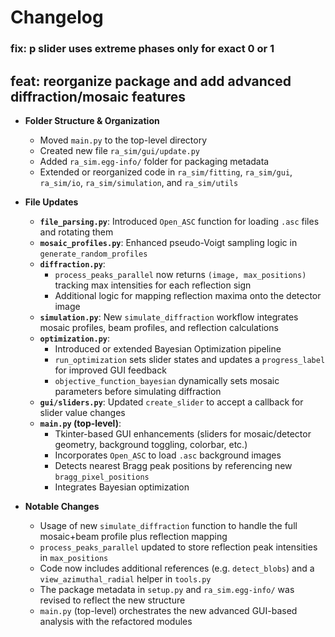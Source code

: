# Changelog

### fix: p slider uses extreme phases only for exact 0 or 1

## feat: reorganize package and add advanced diffraction/mosaic features

- **Folder Structure & Organization**  
  - Moved `main.py` to the top-level directory  
  - Created new file `ra_sim/gui/update.py`  
  - Added `ra_sim.egg-info/` folder for packaging metadata  
  - Extended or reorganized code in `ra_sim/fitting`, `ra_sim/gui`, `ra_sim/io`, `ra_sim/simulation`, and `ra_sim/utils`

- **File Updates**  
  - **`file_parsing.py`**: Introduced `Open_ASC` function for loading `.asc` files and rotating them  
  - **`mosaic_profiles.py`**: Enhanced pseudo-Voigt sampling logic in `generate_random_profiles`  
  - **`diffraction.py`**: 
    - `process_peaks_parallel` now returns `(image, max_positions)` tracking max intensities for each reflection sign  
    - Additional logic for mapping reflection maxima onto the detector image  
  - **`simulation.py`**: New `simulate_diffraction` workflow integrates mosaic profiles, beam profiles, and reflection calculations  
  - **`optimization.py`**: 
    - Introduced or extended Bayesian Optimization pipeline  
    - `run_optimization` sets slider states and updates a `progress_label` for improved GUI feedback  
    - `objective_function_bayesian` dynamically sets mosaic parameters before simulating diffraction  
  - **`gui/sliders.py`**: Updated `create_slider` to accept a callback for slider value changes  
  - **`main.py` (top-level)**: 
    - Tkinter-based GUI enhancements (sliders for mosaic/detector geometry, background toggling, colorbar, etc.)  
    - Incorporates `Open_ASC` to load `.asc` background images  
    - Detects nearest Bragg peak positions by referencing new `bragg_pixel_positions`  
    - Integrates Bayesian optimization

- **Notable Changes**  
  - Usage of new `simulate_diffraction` function to handle the full mosaic+beam profile plus reflection mapping  
  - `process_peaks_parallel` updated to store reflection peak intensities in `max_positions`  
  - Code now includes additional references (e.g. `detect_blobs`) and a `view_azimuthal_radial` helper in `tools.py`  
  - The package metadata in `setup.py` and `ra_sim.egg-info/` was revised to reflect the new structure  
  - `main.py` (top-level) orchestrates the new advanced GUI-based analysis with the refactored modules  
